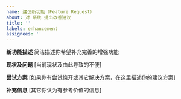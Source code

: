 ```yaml
---
name: 建议新功能（Feature Request）
about: 对 系统 提出改善建议
title: ''
labels: enhancement
assignees: ''
---
```


**新功能描述** 简洁描述你希望补充完善的增强功能

**现状及问题** [当前现状及由此导致的不便]

**尝试方案** [如果你有尝试绕开或其它解决方案，在这里描述你的建议方案]

**补充信息** [其它你认为有参考价值的信息]
